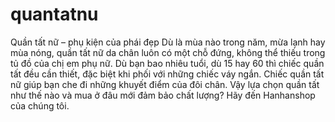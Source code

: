 # quantatnu
Quần tất nữ – phụ kiện của phái đẹp Dù là mùa nào trong năm, mừa lạnh hay mùa nóng, quần tất nữ da chân luôn có một chỗ đứng, không thể thiếu trong tủ đồ của chị em phụ nữ. Dù bạn bao nhiêu tuổi, dù 15 hay 60 thì chiếc quần tất đều cần thiết, đặc biệt khi phối với những chiếc váy ngắn. Chiếc quần tất nữ giúp bạn che đi những khuyết điểm của đôi chân. Vậy lựa chọn quần tất như thế nào và mua ở đâu mới đảm bảo chất lượng? Hãy đến Hanhanshop của chúng tôi.
